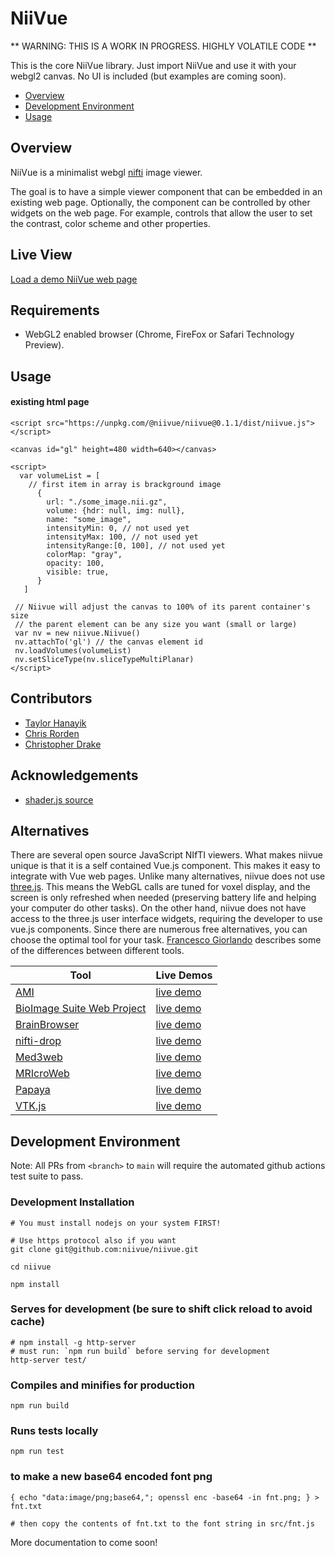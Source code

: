 # NiiVue

** WARNING: THIS IS A WORK IN PROGRESS. HIGHLY VOLATILE CODE **

This is the core NiiVue library. Just import NiiVue and use it with your webgl2 canvas. No UI is included (but examples are coming soon). 

- [Overview](#overview)
- [Development Environment](#development-environment)
- [Usage](#usage)

## Overview

NiiVue is a minimalist webgl [nifti](https://nifti.nimh.nih.gov) image viewer.

The goal is to have a simple viewer component that can be embedded in an existing web page. Optionally, the component can be controlled by other widgets on the web page. For example, controls that allow the user to set the contrast, color scheme and other properties. 

## Live View 

[Load a demo NiiVue web page](https://niivue.github.io/niivue/)

## Requirements

- WebGL2 enabled browser (Chrome, FireFox or Safari Technology Preview).

## Usage

#### existing html page
```
<script src="https://unpkg.com/@niivue/niivue@0.1.1/dist/niivue.js"></script>

<canvas id="gl" height=480 width=640></canvas>

<script>
  var volumeList = [
    // first item in array is brackground image
      {
        url: "./some_image.nii.gz",
        volume: {hdr: null, img: null},
        name: "some_image",
        intensityMin: 0, // not used yet
        intensityMax: 100, // not used yet
        intensityRange:[0, 100], // not used yet
        colorMap: "gray",
        opacity: 100,
        visible: true,
      }
   ]

 // Niivue will adjust the canvas to 100% of its parent container's size 
 // the parent element can be any size you want (small or large)
 var nv = new niivue.Niivue()
 nv.attachTo('gl') // the canvas element id
 nv.loadVolumes(volumeList)
 nv.setSliceType(nv.sliceTypeMultiPlanar)
</script>
```
 
## Contributors

- [Taylor Hanayik](https://github.com/hanayik)
- [Chris Rorden](https://github.com/neurolabusc)
- [Christopher Drake](https://github.com/cdrake)

## Acknowledgements 

- [shader.js source](https://github.com/Twinklebear/webgl-util)

## Alternatives

There are several open source JavaScript NIfTI viewers. What makes niivue unique is that it is a self contained Vue.js component. This makes it easy to integrate with Vue web pages. Unlike many alternatives, niivue does not use [three.js](https://threejs.org). This means the WebGL calls are tuned for voxel display, and the screen is only refreshed when needed (preserving battery life and helping your computer do other tasks). On the other hand, niivue does not have access to the three.js user interface widgets, requiring the developer to use vue.js components. Since there are numerous free alternatives, you can choose the optimal tool for your task.
[Francesco Giorlando](https://f.giorlando.org/2018/07/web-viewers-for-fmri/) describes some of the differences between different tools.


| Tool                                                                     | Live Demos                                                         |
| ------------------------------------------------------------------------ | ------------------------------------------------------------------ |
| [AMI](https://github.com/FNNDSC/ami)                                     | [live demo](https://fnndsc.github.io/ami/)                         |
| [BioImage Suite Web Project](https://github.com/bioimagesuiteweb/bisweb) | [live demo](https://bioimagesuiteweb.github.io/webapp/viewer.html) | 
|  [BrainBrowser](https://brainbrowser.cbrain.mcgill.ca/)                  | [live demo](https://brainbrowser.cbrain.mcgill.ca/volume-viewer)   | 
|  [nifti-drop](https://github.com/vsoch/nifti-drop)                       | [live demo](http://vsoch.github.io/nifti-drop)                     | 
|  [Med3web](https://lifescience.opensource.epam.com/mri/)                 | [live demo](https://med3web.opensource.epam.com/)                  | 
|  [MRIcroWeb](https://github.com/rordenlab/MRIcroWeb)                     | [live demo](https://rordenlab.github.io)                           |  
|  [Papaya](https://github.com/rii-mango/Papaya)                           | [live demo](https://papaya.greenant.net/)                          | 
|  [VTK.js](https://github.com/Kitware/vtk-js)                             | [live demo](https://kitware.github.io/paraview-glance/app/)        | 

## Development Environment

Note: All PRs from `<branch>` to `main` will require the automated github actions test suite to pass. 

### Development Installation

```
# You must install nodejs on your system FIRST!

# Use https protocol also if you want
git clone git@github.com:niivue/niivue.git

cd niivue

npm install
```

### Serves for development (be sure to shift click reload to avoid cache)
```
# npm install -g http-server
# must run: `npm run build` before serving for development
http-server test/
```

### Compiles and minifies for production
```
npm run build
```

### Runs tests locally
```
npm run test
```

### to make a new base64 encoded font png
```
{ echo "data:image/png;base64,"; openssl enc -base64 -in fnt.png; } > fnt.txt

# then copy the contents of fnt.txt to the font string in src/fnt.js
```
More documentation to come soon!

